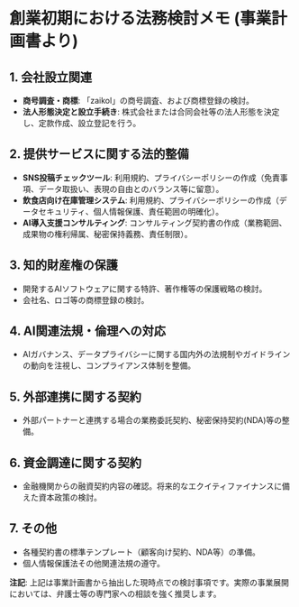 # 創業初期における法務検討メモ (事業計画書より)

## 1. 会社設立関連

* **商号調査・商標**: 「zaikol」の商号調査、および商標登録の検討。
* **法人形態決定と設立手続き**: 株式会社または合同会社等の法人形態を決定し、定款作成、設立登記を行う。

## 2. 提供サービスに関する法的整備

* **SNS投稿チェックツール**: 利用規約、プライバシーポリシーの作成（免責事項、データ取扱い、表現の自由とのバランス等に留意）。
* **飲食店向け在庫管理システム**: 利用規約、プライバシーポリシーの作成（データセキュリティ、個人情報保護、責任範囲の明確化）。
* **AI導入支援コンサルティング**: コンサルティング契約書の作成（業務範囲、成果物の権利帰属、秘密保持義務、責任制限）。

## 3. 知的財産権の保護

* 開発するAIソフトウェアに関する特許、著作権等の保護戦略の検討。
* 会社名、ロゴ等の商標登録の検討。

## 4. AI関連法規・倫理への対応

* AIガバナンス、データプライバシーに関する国内外の法規制やガイドラインの動向を注視し、コンプライアンス体制を整備。

## 5. 外部連携に関する契約

* 外部パートナーと連携する場合の業務委託契約、秘密保持契約(NDA)等の整備。

## 6. 資金調達に関する契約

* 金融機関からの融資契約内容の確認。将来的なエクイティファイナンスに備えた資本政策の検討。

## 7. その他

* 各種契約書の標準テンプレート（顧客向け契約、NDA等）の準備。
* 個人情報保護法その他関連法規の遵守。

**注記**: 上記は事業計画書から抽出した現時点での検討事項です。実際の事業展開においては、弁護士等の専門家への相談を強く推奨します。
